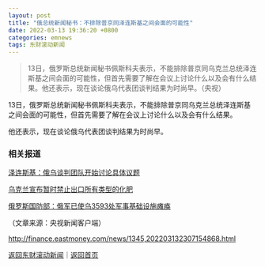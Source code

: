 ```yaml
---
layout: post
title: "俄总统新闻秘书：不排除普京同泽连斯基之间会面的可能性"
date: 2022-03-13 19:36:20 +0800
categories: emnews
tags: 东财滚动新闻
---
```

> 13日，俄罗斯总统新闻秘书佩斯科夫表示，不能排除普京同乌克兰总统泽连斯基之间会面的可能性，但首先需要了解在会议上讨论什么以及会有什么结果。他还表示，现在谈论俄乌代表团谈判结果为时尚早。（央视）

<p>13日，俄罗斯总统新闻秘书佩斯科夫表示，不能排除普京同乌克兰总统泽连斯基之间会面的可能性，但首先需要了解在会议上讨论什么以及会有什么结果。</p><p>他还表示，现在谈论俄乌代表团谈判结果为时尚早。</p><h3 class="emh3"><strong>相关报道</strong></h3><p><a href="https://finance.eastmoney.com/a/202203132307022152.html">泽连斯基：俄乌谈判团队开始讨论具体议题</a></p><p><a href="https://finance.eastmoney.com/a/202203132307022220.html">乌克兰宣布暂时禁止出口所有类型的化肥</a></p><p><a href="https://global.eastmoney.com/a/202203132307025975.html">俄罗斯国防部：俄军已使乌3593处军事基础设施瘫痪</a></p><p class="em_media">（文章来源：央视新闻客户端）</p>

<http://finance.eastmoney.com/news/1345,202203132307154868.html>

[返回东财滚动新闻](//finews.withounder.com/emnews/)｜[返回首页](//finews.withounder.com/)